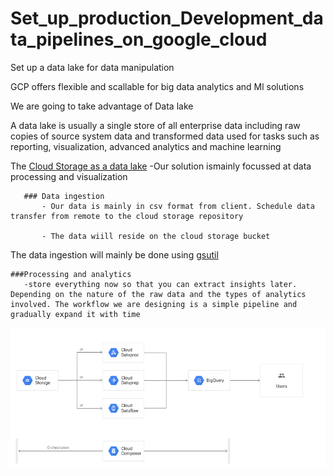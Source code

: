 # Set_up_production_Development_data_pipelines_on_google_cloud

Set up a data lake for data manipulation

GCP offers flexible and scallable for big data analytics and Ml solutions

We are going to take advantage of Data lake

  A data lake is usually a single store of all enterprise data including raw copies of source system data and transformed data used for tasks such as reporting, visualization, advanced analytics and machine learning
  
  The [Cloud Storage as a data lake](https://cloud.google.com/solutions/build-a-data-lake-on-gcp) 
    -Our solution ismainly focussed at data processing and visualization
    
       ### Data ingestion
           - Our data is mainly in csv format from client. Schedule data transfer from remote to the cloud storage repository 
           
           - The data wiill reside on the cloud storage bucket
           
  The data ingestion will mainly be done using [gsutil](https://cloud.google.com/storage/docs/gsutil)
           
           
    ###Processing and analytics
       -store everything now so that you can extract insights later. Depending on the nature of the raw data and the types of analytics involved. The workflow we are designing is a simple pipeline and gradually expand it with time
![](images/arch.png)
       
       
       
       

    
